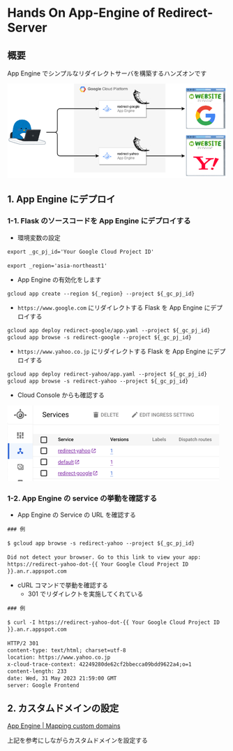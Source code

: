 # Hands On App-Engine of Redirect-Server

## 概要

App Engine でシンプルなリダイレクトサーバを構築するハンズオンです

![](./_img/overview.png)

## 1. App Engine にデプロイ

### 1-1. Flask のソースコードを App Engine にデプロイする

+ 環境変数の設定

```
export _gc_pj_id='Your Google Cloud Project ID'

export _region='asia-northeast1'
```

+ App Engine の有効化をします

```
gcloud app create --region ${_region} --project ${_gc_pj_id}
```

+ `https://www.google.com` にリダイレクトする Flask を App Engine にデプロイする

```
gcloud app deploy redirect-google/app.yaml --project ${_gc_pj_id}
gcloud app browse -s redirect-google --project ${_gc_pj_id}
```

+ `https://www.yahoo.co.jp` にリダイレクトする Flask を App Engine にデプロイする

```
gcloud app deploy redirect-yahoo/app.yaml --project ${_gc_pj_id}
gcloud app browse -s redirect-yahoo --project ${_gc_pj_id}
```

+ Cloud Console からも確認する

![](./_img/01.png)

### 1-2. App Engine の service の挙動を確認する

+ App Engine の Service の URL を確認する

```
### 例

$ gcloud app browse -s redirect-yahoo --project ${_gc_pj_id}

Did not detect your browser. Go to this link to view your app:
https://redirect-yahoo-dot-{{ Your Google Cloud Project ID }}.an.r.appspot.com
```

+ cURL コマンドで挙動を確認する
  + 301 でリダイレクトを実施してくれている

```
### 例

$ curl -I https://redirect-yahoo-dot-{{ Your Google Cloud Project ID }}.an.r.appspot.com

HTTP/2 301 
content-type: text/html; charset=utf-8
location: https://www.yahoo.co.jp
x-cloud-trace-context: 42249280de62cf2bbecca09bdd9622a4;o=1
content-length: 233
date: Wed, 31 May 2023 21:59:00 GMT
server: Google Frontend
```

## 2. カスタムドメインの設定

[App Engine | Mapping custom domains](https://cloud.google.com/appengine/docs/standard/mapping-custom-domains)

上記を参考にしながらカスタムドメインを設定する
